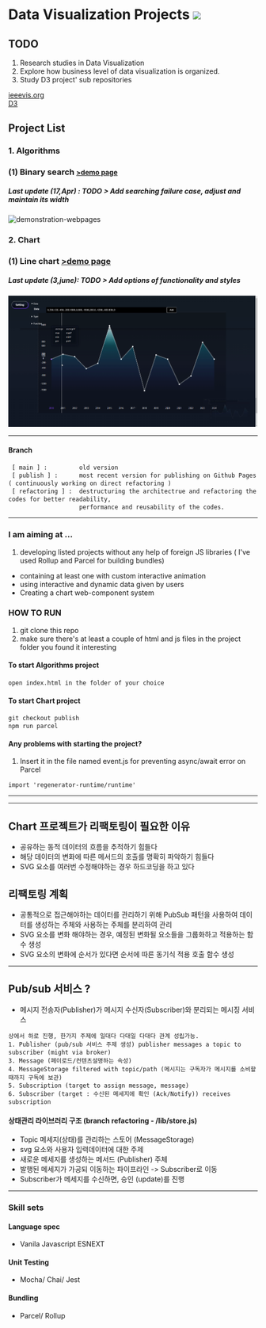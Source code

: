 
# Data Visualization Projects <a href="https://hits.seeyoufarm.com"><img width="100" src="https://hits.seeyoufarm.com/api/count/incr/badge.svg?url=https%3A%2F%2Fgithub.com%2Fpikpokjeon%2FJS-Data-Visualization-Project&count_bg=%23FFAD0F&title_bg=%23555555&icon=&icon_color=%23984040&title=%EB%B0%A9%EB%AC%B8%EC%9E%90&edge_flat=true"/></a>

## TODO
1. Research studies in Data Visualization
2. Explore how business level of data visualization is organized.
3. Study D3 project' sub repositories 

[ieeevis.org](http://ieeevis.org/year/2021/info/papers-sessions) <br />
[D3](https://github.com/d3)
## Project List

### 1. Algorithms 
### (1) Binary search <small><a href="https://pikpokjeon.github.io/JS-Data-Visualization-Project/Algorithms/binarySearch.html">>demo page</a></small> <br />
##### Last update (17,Apr) : TODO > Add searching failure case, adjust and maintain its width

![demonstration-webpages](https://github.com/pikpokjeon/JS-Data-Visualization-Project/blob/main/bs.gif)

### 2. Chart 
### (1) Line chart <a href="https://pikpokjeon.github.io/JS-Data-Visualization-Project/"> >demo page</a>

##### Last update (3,june): TODO > Add options of functionality and styles

![demonstration-webpages](https://github.com/pikpokjeon/JS-Data-Visualization-Project/blob/publish/linechart.gif)



---

#### Branch
```
 [ main ] :         old version
 [ publish ] :      most recent version for publishing on Github Pages ( continuously working on direct refactoring )
 [ refactoring ] :  destructuring the architectrue and refactoring the codes for better readability, 
                    performance and reusability of the codes.
```
---
### I am aiming at ... 
1. developing listed projects without any help of foreign JS libraries ( I've used Rollup and Parcel for building bundles)
- containing at least one with custom interactive animation 
- using interactive and dynamic data given by users 
- Creating a chart web-component system

### HOW TO RUN 
1. git clone this repo
2. make sure there's at least a couple of html and js files in the project folder you found it interesting <br />
#### To start Algorithms project
```
open index.html in the folder of your choice
```
#### To start Chart project
```
git checkout publish
npm run parcel
```
#### Any problems with starting the project?
1. Insert it in the file named event.js for preventing async/await error on Parcel
```
import 'regenerator-runtime/runtime' 

```
---



--- 




## Chart 프로젝트가 리팩토링이 필요한 이유
- 공유하는 동적 데이터의 흐름을 추적하기 힘들다
- 해당 데이터의 변화에 따른 메서드의 호출를 명확히 파악하기 힘들다
- SVG 요소를 여러번 수정해야하는 경우 하드코딩을 하고 있다

## 리팩토링 계획
- 공통적으로 접근해야하는 데이터를 관리하기 위해 PubSub 패턴을 사용하여 데이터를 생성하는 주체와 사용하는 주체를 분리하여 관리
- SVG 요소를 변화 해야하는 경우, 예정된 변화될 요소들을 그룹화하고 적용하는 함수 생성
- SVG 요소의 변화에 순서가 있다면 순서에 따른 동기식 적용 호출 함수 생성


---
## Pub/sub 서비스 ? 
- 메시지 전송자(Publisher)가 메시지 수신자(Subscriber)와 분리되는 메시징 서비스
```
상에서 하로 진행, 한가지 주제에 일대다 다대일 다대다 관계 성립가능.
1. Publisher (pub/sub 서비스 주제 생성) publisher messages a topic to  subscriber (might via broker)
3. Message (페이로드/컨텐츠설명하는 속성) 
4. MessageStorage filtered with topic/path (메시지는 구독자가 메시지를 소비할 때까지 구독에 보관)
5. Subscription (target to assign message, message)
6. Subscriber (target : 수신된 메세지에 확인 (Ack/Notify)) receives subscription 
```
#### 상태관리 라이브러리 구조 (branch refactoring - /lib/store.js)
- Topic 메세지(상태)를 관리하는 스토어 (MessageStorage)
- svg 요소와 사용자 입력데이터에 대한 주제
- 새로운 메세지를 생성하는 메서드 (Publisher) 주체
- 발행된 메세지가 가공되 이동하는 파이프라인 ->  Subscriber로 이동
- Subscriber가 메세지를 수신하면, 승인 (update)를 진행


---

### Skill sets
#### Language spec
- Vanila Javascript ESNEXT
#### Unit Testing
- Mocha/ Chai/ Jest
#### Bundling
- Parcel/ Rollup
